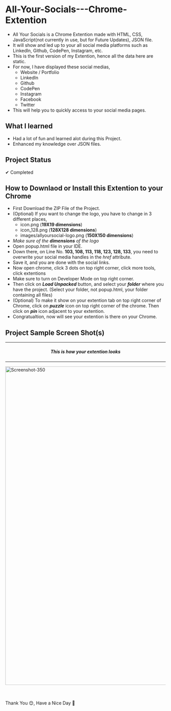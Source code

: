# All-Your-Socials---Chrome-Extention
- All Your Socials is a Chrome Extention made with HTML, CSS, JavaScript(not currently in use, but for Future Updates), JSON file.
- It will show and led up to your all social media platforms such as LinkedIn, Github, CodePen, Instagram, etc.
- This is the first version of my Extention, hence all the data here are static.
- For now, I have displayed these social medias,
  * Website / Portfolio
  * LinkedIn
  * Github
  * CodePen
  * Instagram
  * Facebook
  * Twitter
- This will help you to quickly access to your social media pages.

## **What I learned**
- Had a lot of fun and learned alot during this Project.
- Enhanced my knowledge over JSON files.

## **Project Status**
✔ Completed

## **How to Downlaod or Install this Extention to your Chrome**
- First Download the ZIP File of the Project.
- (Optional) If you want to change the logo, you have to change in 3 different places, 
  * icon.png (**19X19 dimensions**)
  * icon_128.png (**128X128 dimensions**)
  * images/allyoursocial-logo.png (**150X150 dimensions**)
- *Make sure of the **dimensions** of the logo*
- Open popup.html file in your IDE.
- Down there, on Line No. **103, 108, 113, 118, 123, 128, 133**, you need to overwrite your social media handles in the *href* attribute.
- Save it, and you are done with the social links.
- Now open chrome, click 3 dots on top right corner, click more tools, click extentions
- Make sure to turn on Developer Mode on top right corner.
- Then click on ***Load Unpacked*** button, and select your ***folder*** where you have the project. (Select your folder, not popup.html, your folder containing all files)
- (Optional) To make it show on your extention tab on top right corner of Chrome, click on ***puzzle*** icon on top right corner of the chrome.
  Then click on ***pin*** icon adjacent to your extention. 
- Congratualtion, now will see your extention is there on your Chrome.

## **Project Sample Screen Shot(s)**  
<hr>
<h5 align="center">This is how your extention looks</h5>
<hr>
<a href="https://ibb.co/P4myH1Y"><img width="1000px" src="https://i.ibb.co/TRvG3PT/Screenshot-350.png" alt="Screenshot-350" border="0"></a>
<br><br><br>


Thank You 😊, Have a Nice Day 🖤
